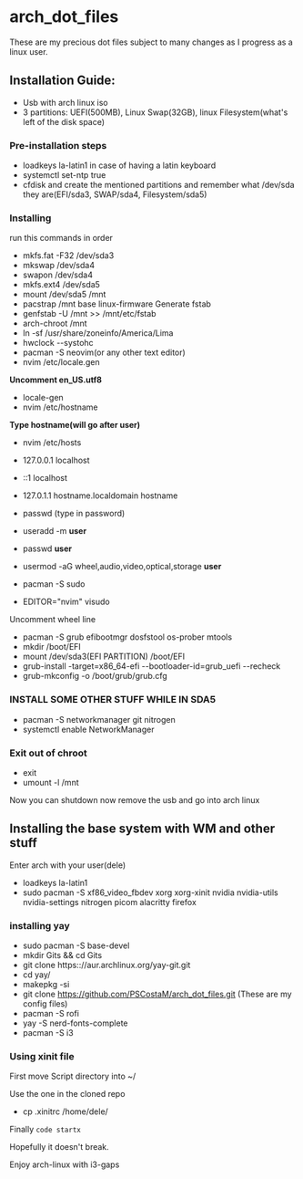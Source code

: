 # arch_dot_files
These are my precious dot files subject to many changes as I progress as a linux user.
## Installation Guide:
- Usb with arch linux iso
- 3 partitions: UEFI(500MB), Linux Swap(32GB), linux Filesystem(what's left of the disk space)
### Pre-installation steps
- loadkeys la-latin1 in case of having a latin keyboard
- systemctl set-ntp true
- cfdisk and create the mentioned partitions and remember what /dev/sda they are(EFI/sda3, SWAP/sda4, Filesystem/sda5)
### Installing
run this commands in order
- mkfs.fat -F32 /dev/sda3
- mkswap /dev/sda4
- swapon /dev/sda4
- mkfs.ext4 /dev/sda5
- mount /dev/sda5 /mnt
- pacstrap /mnt base linux-firmware
Generate fstab
- genfstab -U /mnt >> /mnt/etc/fstab
- arch-chroot /mnt
- ln -sf /usr/share/zoneinfo/America/Lima
- hwclock --systohc
-  pacman -S neovim(or any other text editor)
-  nvim /etc/locale.gen

**Uncomment en_US.utf8**

- locale-gen
- nvim /etc/hostname

**Type hostname(will go after user)**

- nvim /etc/hosts

- 127.0.0.1 localhost
- ::1 localhost
- 127.0.1.1 hostname.localdomain hostname
- passwd (type in password)
- useradd -m **user**
- passwd **user**
- usermod -aG wheel,audio,video,optical,storage **user**
- pacman -S sudo
- EDITOR="nvim" visudo

Uncomment wheel line

- pacman -S grub efibootmgr dosfstool os-prober mtools
- mkdir /boot/EFI
- mount /dev/sda3(EFI PARTITION) /boot/EFI
- grub-install -target=x86_64-efi --bootloader-id=grub_uefi --recheck
- grub-mkconfig -o /boot/grub/grub.cfg

### INSTALL SOME OTHER STUFF WHILE IN SDA5

- pacman -S networkmanager git nitrogen 
- systemctl enable NetworkManager 

### Exit out of chroot

- exit
- umount -l /mnt

Now you can shutdown now remove the usb and go into arch linux

## Installing the base system with WM and other stuff

Enter arch with your user(dele)

- loadkeys la-latin1
- sudo pacman -S xf86_video_fbdev xorg xorg-xinit nvidia nvidia-utils nvidia-settings nitrogen picom alacritty firefox

### installing yay 

- sudo pacman -S base-devel
- mkdir Gits && cd Gits
- git clone https:://aur.archlinux.org/yay-git.git
- cd yay/
- makepkg -si
- git clone https://github.com/PSCostaM/arch_dot_files.git (These are my config files)
- pacman -S rofi
- yay -S nerd-fonts-complete
- pacman -S i3

### Using xinit file

First move Script directory into ~/

Use the one in the cloned repo
- cp .xinitrc /home/dele/ 

Finally `code startx`

Hopefully it doesn't break.

Enjoy arch-linux with i3-gaps
